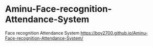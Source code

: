 # Aminu-Face-recognition-Attendance-System
Face recognition Attendance System
https://boy2700.github.io/Aminu-Face-recognition-Attendance-System/
